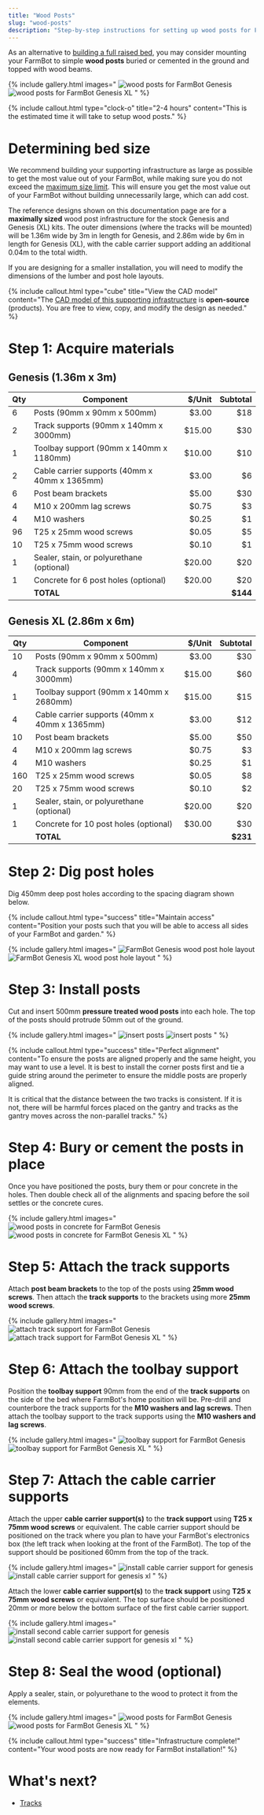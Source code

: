 ```yaml
---
title: "Wood Posts"
slug: "wood-posts"
description: "Step-by-step instructions for setting up wood posts for FarmBot Genesis or Genesis XL"
---
```


As an alternative to [building a full raised bed](raised-bed.md), you may consider mounting your FarmBot to simple **wood posts** buried or cemented in the ground and topped with wood beams.

{% include gallery.html images="
![wood posts for FarmBot Genesis](_images/wood_posts_genesis.png)
![wood posts for FarmBot Genesis XL](_images/wood_posts_genesis_xl.png)
" %}

{%
include callout.html
type="clock-o"
title="2-4 hours"
content="This is the estimated time it will take to setup wood posts."
%}

# Determining bed size

We recommend building your supporting infrastructure as large as possible to get the most value out of your FarmBot, while making sure you do not exceed the [maximum size limit](../supporting-infrastructure.md#maximum-size). This will ensure you get the most value out of your FarmBot without building unnecessarily large, which can add cost.

The reference designs shown on this documentation page are for a **maximally sized** wood post infrastructure for the stock Genesis and Genesis (XL) kits. The outer dimensions (where the tracks will be mounted) will be 1.36m wide by 3m in length for Genesis, and 2.86m wide by 6m in length for Genesis (XL), with the cable carrier support adding an additional 0.04m to the total width.

If you are designing for a smaller installation, you will need to modify the dimensions of the lumber and post hole layouts.

{%
include callout.html
type="cube"
title="View the CAD model"
content="The [CAD model of this supporting infrastructure](https://cad.onshape.com/documents/073bdf5dd4d58b5100ca194d/v/797df78c9da2ef7e23a1a23b/e/bc6c881b87412ac1872d62b2?configuration=List_NCIWUPW54UcW8w%3DConcrete&renderMode=0&uiState=65694073d4c3ca435daa74f8) is **open-source** (products). You are free to view, copy, and modify the design as needed."
%}

# Step 1: Acquire materials

## Genesis (1.36m x 3m)

|Qty|Component                                     |$/Unit |Subtotal|
|---|----------------------------------------------|------:|-------:|
|6  |Posts (90mm x 90mm x 500mm)                   |$3.00  |$18
|2  |Track supports (90mm x 140mm x 3000mm)        |$15.00 |$30
|1  |Toolbay support (90mm x 140mm x 1180mm)       |$10.00 |$10
|2  |Cable carrier supports (40mm x 40mm x 1365mm) |$3.00  |$6
|6  |Post beam brackets                            |$5.00  |$30
|4  |M10 x 200mm lag screws                        |$0.75  |$3
|4  |M10 washers                                   |$0.25  |$1
|96 |T25 x 25mm wood screws                        |$0.05  |$5
|10 |T25 x 75mm wood screws                        |$0.10  |$1
|1  |Sealer, stain, or polyurethane (optional)     |$20.00 |$20
|1  |Concrete for 6 post holes (optional)          |$20.00 |$20
|   |**TOTAL**                                     |       |**$144**

## Genesis XL (2.86m x 6m)

|Qty|Component                                     |$/Unit |Subtotal|
|---|----------------------------------------------|------:|-------:|
|10 |Posts (90mm x 90mm x 500mm)                   |$3.00  |$30
|4  |Track supports (90mm x 140mm x 3000mm)        |$15.00 |$60
|1  |Toolbay support (90mm x 140mm x 2680mm)       |$15.00 |$15
|4  |Cable carrier supports (40mm x 40mm x 1365mm) |$3.00  |$12
|10 |Post beam brackets                            |$5.00  |$50
|4  |M10 x 200mm lag screws                        |$0.75  |$3
|4  |M10 washers                                   |$0.25  |$1
|160|T25 x 25mm wood screws                        |$0.05  |$8
|20 |T25 x 75mm wood screws                        |$0.10  |$2
|1  |Sealer, stain, or polyurethane (optional)     |$20.00 |$20
|1  |Concrete for 10 post holes (optional)         |$30.00 |$30
|   |**TOTAL**                                     |       |**$231**

# Step 2: Dig post holes

Dig 450mm deep post holes according to the spacing diagram shown below.

{%
include callout.html
type="success"
title="Maintain access"
content="Position your posts such that you will be able to access all sides of your FarmBot and garden."
%}

{% include gallery.html images="
![FarmBot Genesis wood post hole layout](_images/wood_posts_diagram_genesis.png)
![FarmBot Genesis XL wood post hole layout](_images/wood_posts_diagram_genesis_xl.png)
" %}

# Step 3: Install posts

Cut and insert 500mm **pressure treated wood posts** into each hole. The top of the posts should protrude 50mm out of the ground.

{% include gallery.html images="
![insert posts](_images/wood_posts_insert_posts_genesis.png)
![insert posts](_images/wood_posts_insert_posts_genesis_xl.png)
" %}

{%
include callout.html
type="success"
title="Perfect alignment"
content="To ensure the posts are aligned properly and the same height, you may want to use a level. It is best to install the corner posts first and tie a guide string around the perimeter to ensure the middle posts are properly aligned.

It is critical that the distance between the two tracks is consistent. If it is not, there will be harmful forces placed on the gantry and tracks as the gantry moves across the non-parallel tracks."
%}

# Step 4: Bury or cement the posts in place

Once you have positioned the posts, bury them or pour concrete in the holes. Then double check all of the alignments and spacing before the soil settles or the concrete cures.

{% include gallery.html images="
![wood posts in concrete for FarmBot Genesis](_images/wood_posts_in_concrete_genesis.png)
![wood posts in concrete for FarmBot Genesis XL](_images/wood_posts_in_concrete_genesis_xl.png)
" %}

# Step 5: Attach the track supports

Attach **post beam brackets** to the top of the posts using **25mm wood screws**. Then attach the **track supports** to the brackets using more **25mm wood screws**.

{% include gallery.html images="
![attach track support for FarmBot Genesis](_images/wood_posts_attach_track_supports_genesis.png)
![attach track support for FarmBot Genesis XL](_images/wood_posts_attach_track_supports_genesis_xl.png)
" %}

# Step 6: Attach the toolbay support

Position the **toolbay support** 90mm from the end of the **track supports** on the side of the bed where FarmBot's home position will be. Pre-drill and counterbore the track supports for the **M10 washers and lag screws**. Then attach the toolbay support to the track supports using the **M10 washers and lag screws**.

{% include gallery.html images="
![toolbay support for FarmBot Genesis](_images/wood_posts_toolbay_support_genesis.png)
![toolbay support for FarmBot Genesis XL](_images/wood_posts_toolbay_support_genesis_xl.png)
" %}

# Step 7: Attach the cable carrier supports

Attach the upper **cable carrier support(s)** to the **track support** using **T25 x 75mm wood screws** or equivalent. The cable carrier support should be positioned on the track where you plan to have your FarmBot's electronics box (the left track when looking at the front of the FarmBot). The top of the support should be positioned 60mm from the top of the track.

{% include gallery.html images="
![install cable carrier support for genesis](_images/wood_posts_install_cable_carrier_support.png)
![install cable carrier support for genesis xl](_images/wood_posts_install_cable_carrier_support_xl.png)
" %}

Attach the lower **cable carrier support(s)** to the **track support** using **T25 x 75mm wood screws** or equivalent. The top surface should be positioned 20mm or more below the bottom surface of the first cable carrier support.

{% include gallery.html images="
![install second cable carrier support for genesis](_images/wood_posts_install_second_cable_carrier_support.png)
![install second cable carrier support for genesis xl](_images/wood_posts_install_second_cable_carrier_support_xl.png)
" %}

# Step 8: Seal the wood (optional)

Apply a sealer, stain, or polyurethane to the wood to protect it from the elements.

{% include gallery.html images="
![wood posts for FarmBot Genesis](_images/wood_posts_genesis.png)
![wood posts for FarmBot Genesis XL](_images/wood_posts_genesis_xl.png)
" %}

{%
include callout.html
type="success"
title="Infrastructure complete!"
content="Your wood posts are now ready for FarmBot installation!"
%}


# What's next?

 * [Tracks](../tracks.md)
